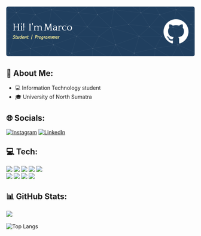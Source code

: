 ![Marcoo](img/header1.png)

## 💫 About Me:

- 💻 Information Technology student
- 🎓 University of North Sumatra

## 🌐 Socials:
[![Instagram](https://img.shields.io/badge/Instagram-%23E4405F.svg?logo=Instagram&logoColor=white)](https://instagram.com/rivero3_) [![LinkedIn](https://img.shields.io/badge/LinkedIn-%230077B5.svg?logo=linkedin&logoColor=white)](https://linkedin.com/in/marco-rivero-hutagaol-4498b5341) 

<!-- Proudly created with GPRM ( https://gprm.itsvg.in ) -->

## 💻 Tech:

<img src="https://img.shields.io/badge/c++-%2300599C.svg?style=for-the-badge&logo=c%2B%2B&logoColor=white" /> <img src="https://img.shields.io/badge/dart-%230175C2.svg?style=for-the-badge&logo=dart&logoColor=white" /> <img src="https://img.shields.io/badge/html5-%23E34F26.svg?style=for-the-badge&logo=html5&logoColor=white" /> <img src="https://img.shields.io/badge/javascript-%23323330.svg?style=for-the-badge&logo=javascript&logoColor=%23F7DF1E" /> <img src="https://img.shields.io/badge/php-%23777BB4.svg?style=for-the-badge&logo=php&logoColor=white" /> <br/> <img src="https://img.shields.io/badge/bootstrap-%238511FA.svg?style=for-the-badge&logo=bootstrap&logoColor=white" /> <img src="https://img.shields.io/badge/Flutter-%2302569B.svg?style=for-the-badge&logo=Flutter&logoColor=white" /> <img src="https://img.shields.io/badge/laravel-%23FF2D20.svg?style=for-the-badge&logo=laravel&logoColor=white" /> <img src="https://img.shields.io/badge/tailwindcss-%2338B2AC.svg?style=for-the-badge&logo=tailwind-css&logoColor=white" />

## 📊 GitHub Stats:

![](https://nirzak-streak-stats.vercel.app/?user=marcohutagaol&theme=github_dark&hide_border=false)<br/>

![Top Langs](https://github-readme-stats.vercel.app/api/top-langs/?username=marcohutagaol&langs_count=5&hide=css,html,dart&theme=github_dark&layout=donut)


<!-- Proudly created with GPRM ( https://gprm.itsvg.in ) -->


<!-- Proudly created with GPRM ( https://gprm.itsvg.in ) -->

<!-- <picture>
  <source media="(prefers-color-scheme: dark)" srcset="https://raw.githubusercontent.com/rivero-3/rivero-3/output/pacman-contribution-graph-dark.svg">
  <source media="(prefers-color-scheme: light)" srcset="https://raw.githubusercontent.com/rivero-3/rivero-3/output/pacman-contribution-graph.svg">
  <img alt="pacman contribution graph" src="https://raw.githubusercontent.com/rivero-3/rivero-3/output/pacman-contribution-graph.svg">
</picture>

### -->

###

